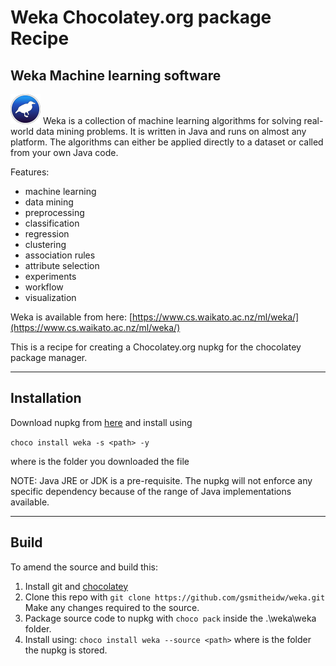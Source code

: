 # Weka Chocolatey.org package Recipe

## Weka Machine learning software

![Weka Logo](https://github.com/gsmitheidw/weka/blob/a61fab09f49ef13c6af8016809e0600a884d7438/weka.png "Weka Logo")
Weka is a collection of machine learning algorithms for solving real-world data mining problems. It is written in Java and runs on almost any platform. The algorithms can either be applied directly to a dataset or called from your own Java code.

Features:
* machine learning
* data mining
* preprocessing
* classification
* regression
* clustering
* association rules
* attribute selection
* experiments
* workflow
* visualization

Weka is available from here: [https://www.cs.waikato.ac.nz/ml/weka/](https://www.cs.waikato.ac.nz/ml/weka/)

This is a recipe for creating a Chocolatey.org nupkg for the chocolatey package manager.

---
## Installation

Download nupkg from [here](https://github.com/gsmitheidw/weka/releases/download/1.0/weka.3.8.5.nupkg) and install using

`choco install weka -s <path> -y`

where <path> is the folder you downloaded the file

NOTE: Java JRE or JDK is a pre-requisite. The nupkg will not enforce any specific dependency because of the range
of Java implementations available. 

---

## Build
To amend the source and build this:

1. Install git and [chocolatey](https://www.chocolatey.org)
2. Clone this repo with `git clone https://github.com/gsmitheidw/weka.git`
   Make any changes required to the source.
3. Package source code to nupkg with `choco pack` inside the .\weka\weka folder.
4. Install using: `choco install weka --source <path>` where <path> is the folder the nupkg is stored.

